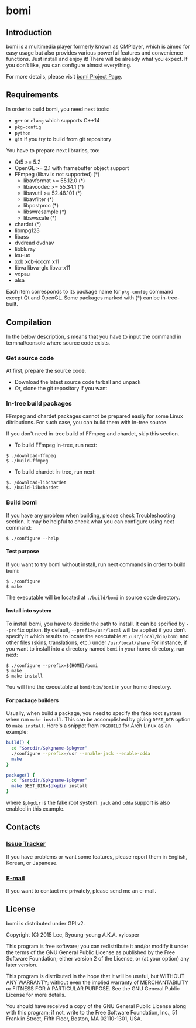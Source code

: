 # bomi


## Introduction

bomi is a multimedia player formerly known as CMPlayer,
which is aimed for easy usage but also provides various powerful features and convenience functions.
Just install and enjoy it! There will be already what you expect.
If you don't like, you can configure almost everything. 

For more details, please visit [bomi Project Page](http://bomi-player.github.io).

## Requirements

In order to build bomi, you need next tools:

* `g++` or `clang` which supports C++14
* `pkg-config`
* `python`
* `git` if you try to build from git repository

You have to prepare next libraries, too:

* Qt5 >= 5.2
* OpenGL >= 2.1 with framebuffer object support
* FFmpeg (libav is not supported) (*)
  * libavformat >= 55.12.0 (*)
  * libavcodec >= 55.34.1 (*)
  * libavutil >= 52.48.101 (*)
  * libavfilter (*)
  * libpostproc (*)
  * libswresample (*)
  * libswscale (*)
* chardet (*)
* libmpg123
* libass
* dvdread dvdnav
* libbluray
* icu-uc
* xcb xcb-icccm x11
* libva libva-glx libva-x11
* vdpau
* alsa

Each item corresponds to its package name for `pkg-config` command except Qt and OpenGL.
Some packages marked with (*) can be in-tree-built.

## Compilation

In the below description, `$` means that you have to input the command in termnal/console
where source code exists.

### Get source code

At first, prepare the source code.

* Download the latest source code tarball and unpack
* Or, clone the git repository if you want

### In-tree build packages

FFmpeg and chardet packages cannot be prepared easily for some Linux ditributions.
For such case, you can build them with in-tree source.

If you don't need in-tree build of FFmpeg and chardet, skip this section.

* To build FFmpeg in-tree, run next:
```
$ ./download-ffmpeg
$ ./build-ffmpeg
```

* To build chardet in-tree, run next:
```
$. /download-libchardet
$. /build-libchardet
```

### Build bomi

If you have any problem when building, please check Troubleshooting section.
It may be helpful to check what you can configure using next command:
```
$ ./configure --help
```

#### Test purpose
If you want to try bomi without install, run next commands in order to build bomi:
```
$ ./configure
$ make
```
The executable will be located at `./build/bomi` in source code directory.

#### Install into system

To install bomi, you have to decide the path to install.
It can be spcified by `--prefix` option.
By default, `--prefix=/usr/local` will be applied if you don't specify it which results to locate the executable at `/usr/local/bin/bomi` and other files (skins, translations, etc.) under `/usr/local/share`
For instance, if you want to install into a directory named `bomi` in your home directory, run next:
```
$ ./configure --prefix=${HOME}/bomi
$ make
$ make install
```
You will find the executable at `bomi/bin/bomi` in your home directory.

#### For package builders

Usually, when build a package, you need to specify the fake root system when run `make install`.
This can be accomplished by giving `DEST_DIR` option to `make install`.
Here's a snippet from `PKGBUILD` for Arch Linux as an example:
```bash
build() {
  cd "$srcdir/$pkgname-$pkgver"
  ./configure --prefix=/usr --enable-jack --enable-cdda
  make
}

package() {
  cd "$srcdir/$pkgname-$pkgver"
  make DEST_DIR=$pkgdir install
}
```
where `$pkgdir` is the fake root system. `jack` and `cdda` support is also enabled in this example.

## Contacts

### [Issue Tracker](https://github.com/xylosper/bomi/issues)
If you have problems or want some features, please report them in English, Korean, or Japanese.

### [E-mail](mailto:darklin20@gmail.com)
If you want to contact me privately, please send me an e-mail. 

## License

bomi is distributed under GPLv2.

Copyright (C) 2015 Lee, Byoung-young A.K.A. xylosper

This program is free software; you can redistribute it and/or
modify it under the terms of the GNU General Public License
as published by the Free Software Foundation; either version 2
of the License, or (at your option) any later version.

This program is distributed in the hope that it will be useful,
but WITHOUT ANY WARRANTY; without even the implied warranty of
MERCHANTABILITY or FITNESS FOR A PARTICULAR PURPOSE.  See the
GNU General Public License for more details.

You should have received a copy of the GNU General Public License
along with this program; if not, write to the Free Software
Foundation, Inc., 51 Franklin Street, Fifth Floor, Boston, MA  02110-1301, USA.
